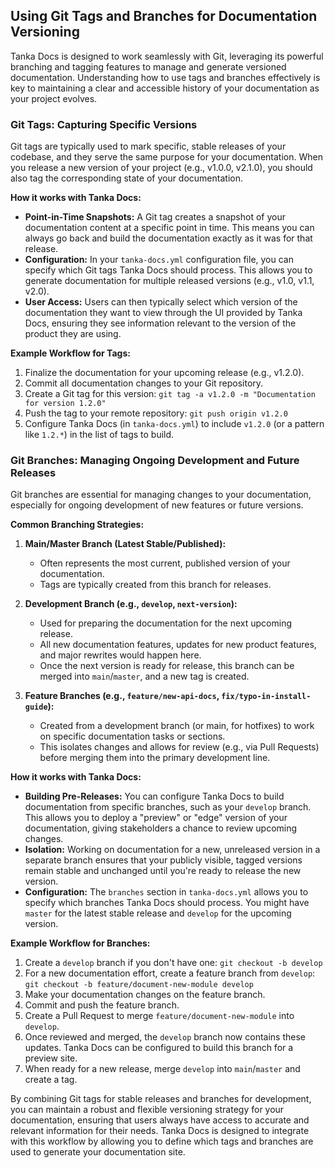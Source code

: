 ## Using Git Tags and Branches for Documentation Versioning

Tanka Docs is designed to work seamlessly with Git, leveraging its powerful branching and tagging features to manage and generate versioned documentation. Understanding how to use tags and branches effectively is key to maintaining a clear and accessible history of your documentation as your project evolves.

### Git Tags: Capturing Specific Versions

Git tags are typically used to mark specific, stable releases of your codebase, and they serve the same purpose for your documentation. When you release a new version of your project (e.g., v1.0.0, v2.1.0), you should also tag the corresponding state of your documentation.

**How it works with Tanka Docs:**

-   **Point-in-Time Snapshots:** A Git tag creates a snapshot of your documentation content at a specific point in time. This means you can always go back and build the documentation exactly as it was for that release.
-   **Configuration:** In your `tanka-docs.yml` configuration file, you can specify which Git tags Tanka Docs should process. This allows you to generate documentation for multiple released versions (e.g., v1.0, v1.1, v2.0).
-   **User Access:** Users can then typically select which version of the documentation they want to view through the UI provided by Tanka Docs, ensuring they see information relevant to the version of the product they are using.

**Example Workflow for Tags:**

1.  Finalize the documentation for your upcoming release (e.g., v1.2.0).
2.  Commit all documentation changes to your Git repository.
3.  Create a Git tag for this version: `git tag -a v1.2.0 -m "Documentation for version 1.2.0"`
4.  Push the tag to your remote repository: `git push origin v1.2.0`
5.  Configure Tanka Docs (in `tanka-docs.yml`) to include `v1.2.0` (or a pattern like `1.2.*`) in the list of tags to build.

### Git Branches: Managing Ongoing Development and Future Releases

Git branches are essential for managing changes to your documentation, especially for ongoing development of new features or future versions.

**Common Branching Strategies:**

1.  **Main/Master Branch (Latest Stable/Published):**
    *   Often represents the most current, published version of your documentation.
    *   Tags are typically created from this branch for releases.

2.  **Development Branch (e.g., `develop`, `next-version`):**
    *   Used for preparing the documentation for the next upcoming release.
    *   All new documentation features, updates for new product features, and major rewrites would happen here.
    *   Once the next version is ready for release, this branch can be merged into `main`/`master`, and a new tag is created.

3.  **Feature Branches (e.g., `feature/new-api-docs`, `fix/typo-in-install-guide`):**
    *   Created from a development branch (or main, for hotfixes) to work on specific documentation tasks or sections.
    *   This isolates changes and allows for review (e.g., via Pull Requests) before merging them into the primary development line.

**How it works with Tanka Docs:**

-   **Building Pre-Releases:** You can configure Tanka Docs to build documentation from specific branches, such as your `develop` branch. This allows you to deploy a "preview" or "edge" version of your documentation, giving stakeholders a chance to review upcoming changes.
-   **Isolation:** Working on documentation for a new, unreleased version in a separate branch ensures that your publicly visible, tagged versions remain stable and unchanged until you're ready to release the new version.
-   **Configuration:** The `branches` section in `tanka-docs.yml` allows you to specify which branches Tanka Docs should process. You might have `master` for the latest stable release and `develop` for the upcoming version.

**Example Workflow for Branches:**

1.  Create a `develop` branch if you don't have one: `git checkout -b develop`
2.  For a new documentation effort, create a feature branch from `develop`: `git checkout -b feature/document-new-module develop`
3.  Make your documentation changes on the feature branch.
4.  Commit and push the feature branch.
5.  Create a Pull Request to merge `feature/document-new-module` into `develop`.
6.  Once reviewed and merged, the `develop` branch now contains these updates. Tanka Docs can be configured to build this branch for a preview site.
7.  When ready for a new release, merge `develop` into `main`/`master` and create a tag.

By combining Git tags for stable releases and branches for development, you can maintain a robust and flexible versioning strategy for your documentation, ensuring that users always have access to accurate and relevant information for their needs. Tanka Docs is designed to integrate with this workflow by allowing you to define which tags and branches are used to generate your documentation site.
```

